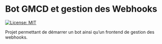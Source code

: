 # Bot GMCD et gestion des Webhooks

[![License: MIT](https://img.shields.io/badge/License-MIT-yellow.svg)](https://opensource.org/licenses/MIT)

Projet permettant de démarrer un bot ainsi qu’un frontend de gestion des webhooks.

#